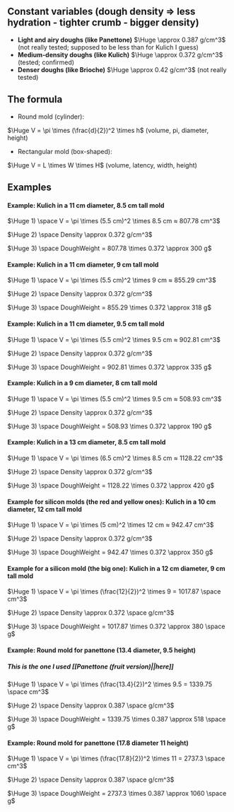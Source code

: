## Constant variables (dough density => less hydration - tighter crumb - bigger density)
- **Light and airy doughs (like Panettone)** $\Huge \approx 0.387 g/cm^3$ (not really tested; supposed to be less than for Kulich I guess)
- **Medium-density doughs (like Kulich)**  $\Huge \approx 0.372 g/cm^3$ (tested; confirmed)
- **Denser doughs (like Brioche)** $\Huge \approx 0.42 g/cm^3$ (not really tested)

## The formula
- Round mold (cylinder):

$\Huge V = \pi \times (\frac{d}{2})^2 \times h$
(volume, pi, diameter, height)

- Rectangular mold (box-shaped):

$\Huge V = L \times W  \times H$
(volume, latency, width, height)

## Examples
#### **Example: Kulich in a 11 cm diameter, 8.5 cm tall mold**

$\Huge 1) \space V = \pi \times (5.5 cm)^2 \times 8.5 cm ≈ 807.78 cm^3$

$\Huge 2) \space Density \approx 0.372 g/cm^3$

$\Huge 3) \space DoughWeight = 807.78 \times 0.372 \approx 300 g$ 

#### **Example: Kulich in a 11 cm diameter, 9 cm tall mold**

$\Huge 1) \space V = \pi \times (5.5 cm)^2 \times 9 cm ≈ 855.29 cm^3$

$\Huge 2) \space Density \approx 0.372 g/cm^3$

$\Huge 3) \space DoughWeight = 855.29 \times 0.372 \approx 318 g$ 

#### **Example: Kulich in a 11 cm diameter, 9.5 cm tall mold**

$\Huge 1) \space V = \pi \times (5.5 cm)^2 \times 9.5 cm ≈ 902.81 cm^3$

$\Huge 2) \space Density \approx 0.372 g/cm^3$

$\Huge 3) \space DoughWeight = 902.81 \times 0.372 \approx 335 g$ 

#### **Example: Kulich in a 9 cm diameter, 8 cm tall mold**

$\Huge 1) \space V = \pi \times (5.5 cm)^2 \times 9.5 cm ≈ 508.93 cm^3$

$\Huge 2) \space Density \approx 0.372 g/cm^3$

$\Huge 3) \space DoughWeight = 508.93 \times 0.372 \approx 190 g$ 

#### **Example: Kulich in a 13 cm diameter, 8.5 cm tall mold**

$\Huge 1) \space V = \pi \times (6.5 cm)^2 \times 8.5 cm ≈ 1128.22 cm^3$

$\Huge 2) \space Density \approx 0.372 g/cm^3$

$\Huge 3) \space DoughWeight = 1128.22 \times 0.372 \approx 420 g$ 

#### **Example for silicon molds (the red and yellow ones): Kulich in a 10 cm diameter, 12 cm tall mold**

$\Huge 1) \space V = \pi \times (5 cm)^2 \times 12 cm ≈ 942.47 cm^3$

$\Huge 2) \space Density \approx 0.372 g/cm^3$

$\Huge 3) \space DoughWeight = 942.47 \times 0.372 \approx 350 g$ 

#### **Example for a silicon mold (the big one): Kulich in a 12 cm diameter, 9 cm tall mold**

$\Huge 1) \space V = \pi \times (\frac{12}{2})^2 \times 9 = 1017.87 \space cm^3$

$\Huge 2) \space Density \approx 0.372 \space g/cm^3$

$\Huge 3) \space DoughWeight = 1017.87 \times 0.372 \approx 380 \space g$ 

#### Example: Round mold for panettone (13.4 diameter, 9.5 height) 
##### This is the one I used [[Panettone (fruit version)||here]]

$\Huge 1) \space V = \pi \times (\frac{13.4}{2})^2 \times 9.5 = 1339.75 \space cm^3$

$\Huge 2) \space Density \approx 0.387 \space g/cm^3$

$\Huge 3) \space DoughWeight = 1339.75 \times 0.387 \approx 518 \space g$ 

#### Example: Round mold for panettone (17.8 diameter 11 height)

$\Huge 1) \space V = \pi \times (\frac{17.8}{2})^2 \times 11 = 2737.3 \space cm^3$

$\Huge 2) \space Density \approx 0.387 \space g/cm^3$

$\Huge 3) \space DoughWeight = 2737.3 \times 0.387 \approx 1060 \space g$ 
